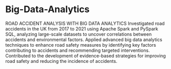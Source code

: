 # Big-Data-Analytics
ROAD ACCIDENT ANALYSIS WITH BIG DATA ANALYTICS
Investigated road accidents in the UK from 2017 to 2021 using Apache Spark and PySpark SQL, analyzing large-scale datasets to uncover correlations between accidents and environmental factors.
Applied advanced big data analytics techniques to enhance road safety measures by identifying key factors contributing to accidents and recommending targeted interventions.
Contributed to the development of evidence-based strategies for improving road safety and reducing the incidence of accidents.

